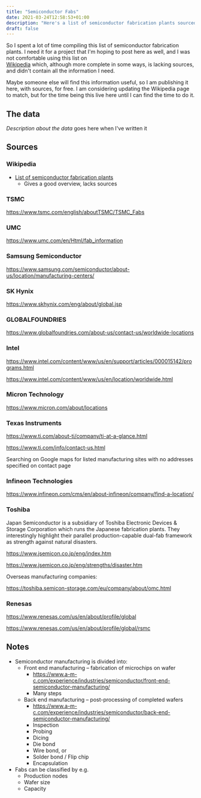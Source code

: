 ```yaml
---
title: "Semiconductor Fabs"
date: 2021-03-24T12:58:53+01:00
description: "Here's a list of semiconductor fabrication plants sourced directly from the manufacturer websites."
draft: false
---
```


So I spent a lot of time compiling this list of semiconductor fabrication plants.
I need it for a project that I'm hoping to post here as well, and I was not comfortable using this list on  
[Wikipedia](https://en.wikipedia.org/wiki/List_of_semiconductor_fabrication_plants)
which, although more complete in some ways, is lacking sources, and didn't contain all the information I need.

Maybe someone else will find this information useful, so I am publishing it here, with sources, for free.
I am considering updating the Wikipedia page to match, but for the time being this live here until I can find the time
to do it.

## The data

_Description about the data_ goes here when I've written it

## Sources

### Wikipedia

* [List of semiconductor fabrication plants](https://en.wikipedia.org/wiki/List_of_semiconductor_fabrication_plants)
  * Gives a good overview, lacks sources

### TSMC

<https://www.tsmc.com/english/aboutTSMC/TSMC_Fabs>

### UMC

<https://www.umc.com/en/Html/fab_information>

### Samsung Semiconductor

<https://www.samsung.com/semiconductor/about-us/location/manufacturing-centers/>

### SK Hynix

<https://www.skhynix.com/eng/about/global.jsp>

### GLOBALFOUNDRIES

<https://www.globalfoundries.com/about-us/contact-us/worldwide-locations>

### Intel

<https://www.intel.com/content/www/us/en/support/articles/000015142/programs.html>

<https://www.intel.com/content/www/us/en/location/worldwide.html>

### Micron Technology

<https://www.micron.com/about/locations>

### Texas Instruments

<https://www.ti.com/about-ti/company/ti-at-a-glance.html>

<https://www.ti.com/info/contact-us.html>

Searching on Google maps for listed manufacturing sites with no addresses specified on contact page

### Infineon Technologies

<https://www.infineon.com/cms/en/about-infineon/company/find-a-location/>

### Toshiba

Japan Semiconductor is a subsidiary of Toshiba Electronic Devices & Storage Corporation which runs the Japanese fabrication plants.
They interestingly highlight their parallel production-capable dual-fab framework as strength against natural disasters.

<https://www.jsemicon.co.jp/eng/index.htm>

<https://www.jsemicon.co.jp/eng/strengths/disaster.htm>

Overseas manufacturing companies:

<https://toshiba.semicon-storage.com/eu/company/about/omc.html>

### Renesas

<https://www.renesas.com/us/en/about/profile/global>

<https://www.renesas.com/us/en/about/profile/global/rsmc>

## Notes

* Semiconductor manufacturing is divided into:
  * Front end manufacturing – fabrication of microchips on wafer
    * <https://www.a-m-c.com/experience/industries/semiconductor/front-end-semiconductor-manufacturing/>
    * Many steps
  * Back end manufacturing – post-processing of completed wafers
    * <https://www.a-m-c.com/experience/industries/semiconductor/back-end-semiconductor-manufacturing/>
    * Inspection
    * Probing
    * Dicing
    * Die bond
    * Wire bond, or
    * Solder bond / Flip chip
    * Encapsulation
* Fabs can be classified by e.g.
  * Production nodes
  * Wafer size
  * Capacity
